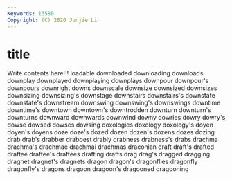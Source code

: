 ```yaml
---
Keywords: 13580
Copyright: (C) 2020 Junjie Li
---
```


# title

Write contents here!!!
loadable 
downloaded 
downloading 
downloads 
downplay 
downplayed 
downplaying 
downplays
downpour 
downpour's 
downpours 
downright 
downs 
downscale 
downsize 
downsized 
downsizes 
downsizing
downsizing's 
downstage 
downstairs 
downstairs's 
downstate 
downstate's 
downstream 
downswing 
downswing's 
downswings
downtime 
downtime's 
downtown 
downtown's 
downtrodden 
downturn 
downturn's 
downturns 
downward 
downwards
downwind 
downy 
dowries 
dowry 
dowry's 
dowse 
dowsed 
dowses 
dowsing 
doxologies
doxology 
doxology's 
doyen 
doyen's 
doyens 
doze 
doze's 
dozed 
dozen 
dozen's
dozens 
dozes 
dozing 
drab 
drab's 
drabber 
drabbest 
drably 
drabness 
drabness's
drabs 
drachma 
drachma's 
drachmae 
drachmai 
drachmas 
draconian 
draft 
draft's 
drafted
draftee 
draftee's 
draftees 
drafting 
drafts 
drag 
drag's 
dragged 
dragging 
dragnet
dragnet's 
dragnets 
dragon 
dragon's 
dragonflies 
dragonfly 
dragonfly's 
dragons 
dragoon 
dragoon's
dragooned 
dragooning 
